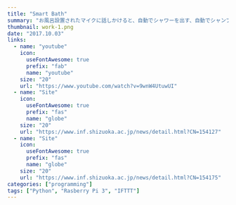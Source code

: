 ```yaml
---
title: "Smart Bath"
summary: "お風呂設置されたマイクに話しかけると、自動でシャワーを出す、自動でシャンプーを出す、音楽を再生することができます。さらに、お風呂での水の使用料を計測しており、1日の水の使用料をLINEで通知してくれます。"
thumbnail: work-1.png
date: "2017.10.03"
links: 
  - name: "youtube"
    icon: 
      useFontAwesome: true
      prefix: "fab"
      name: "youtube"
    size: "20"
    url: "https://www.youtube.com/watch?v=9wnW4UtuwUI"
  - name: "Site"
    icon: 
      useFontAwesome: true
      prefix: "fas"
      name: "globe"
    size: "20"
    url: "https://www.inf.shizuoka.ac.jp/news/detail.html?CN=154127"
  - name: "Site"
    icon: 
      useFontAwesome: true
      prefix: "fas"
      name: "globe"
    size: "20"
    url: "https://www.inf.shizuoka.ac.jp/news/detail.html?CN=154175"
categories: ["programming"]
tags: ["Python", "Rasberry Pi 3", "IFTTT"]
---
```


